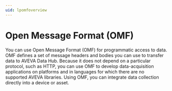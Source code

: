 ```yaml
---
uid: lpomfoverview
---
```


# Open Message Format (OMF)

You can use Open Message Format (OMF) for programmatic access to data. OMF defines a set of message headers and bodies you can use to transfer data to AVEVA Data Hub. Because it does not depend on a particular protocol, such as HTTP, you can use OMF to develop data-acquisition applications on platforms and in languages for which there are no supported AVEVA libraries. Using OMF, you can integrate data collection directly into a device or asset.  

<!-- Angela Flores 6/9/21 - This sentence is in direct conflict with the OMF guide: Because it does not depend on a particular protocol, such as HTTP, you can use OMF to develop data-acquisition applications on platforms and in languages for which there are no supported Data Hub libraries. OMF can use any programming language, but requires an HTTP client. -->